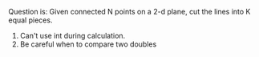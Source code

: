 Question is: Given connected N points on a 2-d plane, cut the lines into K equal pieces. 

1. Can't use int during calculation.
2. Be careful when to compare two doubles
